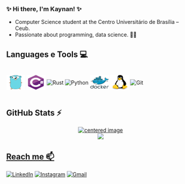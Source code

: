 ### ✨ Hi there, I'm Kaynan! ✨
- Computer Science student at the Centro Universitário de Brasília – Ceub.
- Passionate about programming, data science. 💙🚀

## Languages e Tools 💻
<div style="display: inline_block"><br>
  <img align="center" alt="Go" height="40" width="50" src="https://raw.githubusercontent.com/devicons/devicon/master/icons/go/go-original.svg">
  <img align="center" alt="Csharp" height="40" width="50" src="https://raw.githubusercontent.com/devicons/devicon/master/icons/csharp/csharp-original.svg">
  <img align="center" alt="Rust" height="40" width="50" src="https://cdn.jsdelivr.net/gh/devicons/devicon@latest/icons/rust/rust-original.svg">
  <img align="center" alt="Python" height="40" width="50" src="https://cdn.jsdelivr.net/gh/devicons/devicon@latest/icons/python/python-original.svg">
  <img align="center" alt="Docker" height="40" width="50" src="https://raw.githubusercontent.com/devicons/devicon/master/icons/docker/docker-original-wordmark.svg">
  <img align="center" alt="Linux" height="40" width="50" src="https://raw.githubusercontent.com/devicons/devicon/master/icons/linux/linux-original.svg">
  <img align="center" alt="Git" height="40" width="50" src="https://www.vectorlogo.zone/logos/git-scm/git-scm-icon.svg">
</div>
<br/>

## GitHub Stats ⚡
<div>
  <a href="https://github.com/KaynanSouza">
  <center>
    <img height="180em" src="https://github-readme-stats.vercel.app/api?username=KaynanSouza&show_icons=true&theme=radical&include_all_commits=true&count_private=true" alt="centered image">
  </center>
  <center>  
    <img height="180em" src="https://github-readme-stats.vercel.app/api/top-langs/?username=KaynanSouza&layout=compact&langs_count=7&theme=radical"/> 
  </center>
</div>

## Reach me 📫
[![LinkedIn](https://img.shields.io/badge/LinkedIn-0077B5?style=for-the-badge&logo=linkedin&logoColor=white)](https://www.linkedin.com/in/kaynan-macedo-de-souza-9a3260231/)
[![Instagram](https://img.shields.io/badge/Instagram-E4405F?style=for-the-badge&logo=instagram&logoColor=white)](https://www.instagram.com/kaynanmacedo_/) 
[![Gmail](https://img.shields.io/badge/-kaynansouza2005@gmail.com-D14836?style=for-the-badge&logo=gmail&logoColor=white&link=mailto:kaynansouza2005@gmail.com)](mailto:kaynansouza2005@gmail.com)
  
  
